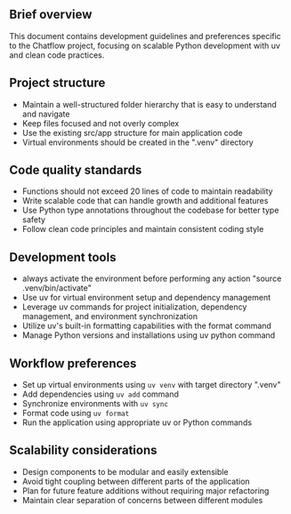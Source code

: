 ## Brief overview
This document contains development guidelines and preferences specific to the Chatflow project, focusing on scalable Python development with uv and clean code practices.

## Project structure
- Maintain a well-structured folder hierarchy that is easy to understand and navigate
- Keep files focused and not overly complex
- Use the existing src/app structure for main application code
- Virtual environments should be created in the ".venv" directory

## Code quality standards
- Functions should not exceed 20 lines of code to maintain readability
- Write scalable code that can handle growth and additional features
- Use Python type annotations throughout the codebase for better type safety
- Follow clean code principles and maintain consistent coding style

## Development tools
- always activate the environment before performing any action "source .venv/bin/activate"
- Use uv for virtual environment setup and dependency management
- Leverage uv commands for project initialization, dependency management, and environment synchronization
- Utilize uv's built-in formatting capabilities with the format command
- Manage Python versions and installations using uv python command

## Workflow preferences
- Set up virtual environments using `uv venv` with target directory ".venv"
- Add dependencies using `uv add` command
- Synchronize environments with `uv sync`
- Format code using `uv format`
- Run the application using appropriate uv or Python commands

## Scalability considerations
- Design components to be modular and easily extensible
- Avoid tight coupling between different parts of the application
- Plan for future feature additions without requiring major refactoring
- Maintain clear separation of concerns between different modules
